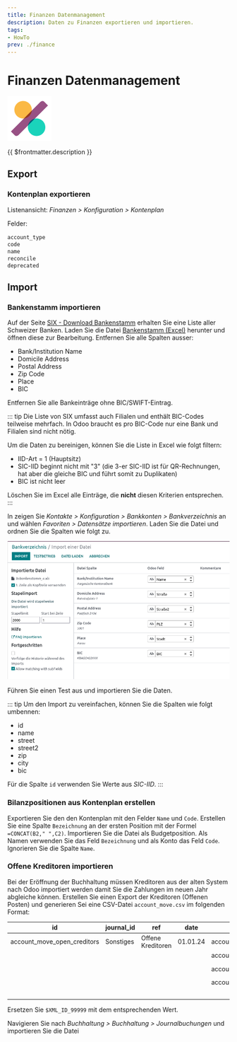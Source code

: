 ```yaml
---
title: Finanzen Datenmanagement
description: Daten zu Finanzen exportieren und importieren.
tags:
- HowTo
prev: ./finance
---
```

# Finanzen Datenmanagement
![icons_odoo_account_accountant](attachments/icons_odoo_account_accountant.png)

{{ $frontmatter.description }}

## Export

### Kontenplan exportieren

Listenansicht: *Finanzen > Konfiguration > Kontenplan*

Felder:

```
account_type
code
name
reconcile
deprecated
```

## Import

### Bankenstamm importieren

Auf der Seite [SIX - Download Bankenstamm](https://www.six-group.com/de/products-services/banking-services/interbank-clearing/online-services/download-bank-master.html) erhalten Sie eine Liste aller Schweizer Banken. Laden Sie die Datei [Bankenstamm (Excel)](https://api.six-group.com/api/epcd/bankmaster/v2/public/downloads/bcbankenstamm_e.xls) herunter und öffnen diese zur Bearbeitung. Entfernen Sie alle Spalten ausser:

* Bank/Institution Name
* Domicile Address
* Postal Address
* Zip Code
* Place
* BIC

Entfernen Sie alle Bankeinträge ohne BIC/SWIFT-Eintrag.

::: tip
Die Liste von SIX umfasst auch Filialen und enthält BIC-Codes teilweise mehrfach. In Odoo braucht es pro BIC-Code nur eine Bank und Filialen sind nicht nötig.

Um die Daten zu bereinigen, können Sie die Liste in Excel wie folgt filtern:

* IID-Art = 1 (Hauptsitz)
* SIC-IID beginnt nicht mit "3" (die 3-er SIC-IID ist für QR-Rechnungen, hat aber die gleiche BIC und führt somit zu Duplikaten)
* BIC ist nicht leer

Löschen Sie im Excel alle Einträge, die **nicht** diesen Kriterien entsprechen.
:::

In zeigen Sie *Kontakte > Konfiguration > Bankkonten > Bankverzeichnis* an und wählen *Favoriten > Datensätze importieren*. Laden Sie die Datei und ordnen Sie die Spalten wie folgt zu.

![](attachments/Import%20Bankenstamm.png)

Führen Sie einen Test aus und importieren Sie die Daten.

::: tip
Um den Import zu vereinfachen, können Sie die Spalten wie folgt umbennen:

* id
* name
* street
* street2
* zip
* city
* bic

Für die Spalte `id` verwenden Sie Werte aus *SIC-IID*.
:::

### Bilanzpositionen aus Kontenplan erstellen

Exportieren Sie den den Kontenplan mit den Felder `Name` und `Code`.  Erstellen Sie eine Spalte `Bezeichnung` an der ersten Position mit der Formel `=CONCAT(B2," ",C2)`. Importieren Sie die Datei als Budgetposition. Als Namen verwenden Sie das Feld `Bezeichnung` und als Konto das Feld `Code`. Ignorieren Sie die Spalte `Name`.

### Offene Kreditoren importieren

Bei der Eröffnung der Buchhaltung müssen Kreditoren aus der alten System nach Odoo importiert werden damit Sie die Zahlungen im neuen Jahr abgleiche können. Erstellen Sie einen Export der Kreditoren (Offenen Posten) und generieren Sei eine CSV-Datei `account_move.csv` im folgenden Format:

| id                          | journal_id | ref               | date     | line_ids/id                     | line_ids/name | line_ids/partner_id        | line_ids/account_id/id | line_ids/credit | line_ids/debit |
| --------------------------- | ---------- | ----------------- | -------- | ------------------------------- | ------------- | -------------------------- | ---------------------- | --------------- | -------------- |
| account_move_open_creditors | Sonstiges  | Offene Kreditoren | 01.01.24 | account_move_line_open_credit_1 | 9093006875466 | Einwohnergemeinde Dubis    | l10n_ch.1_ch_coa_2000  |                 | 231.55         |
|                             |            |                   |          | account_move_line_open_credit_2 | 9238006875518 | Stadt Bernach              | l10n_ch.1_ch_coa_2000  |                 | 199.25         |
|                             |            |                   |          | account_move_line_open_credit_3 | 8958006875445 | Soziale Dienste Stadt Bern | l10n_ch.1_ch_coa_2000  |                 | 360.8          |
|                             |            |                   |          | account_move_line_open_credit_4 |               |                            | `$XML_ID_99999`        | 791.6           |                |
|                             |            |                   |          |                                 |               |                            |                        |                 |                |
|                             |            |                   |          |                                 |               |                            |                        |                 |                |
|                             |            |                   |          |                                 |               |                            |                        |                 |                |
|                             |            |                   |          |                                 |               |                            |                        |                 |                |
|                             |            |                   |          |                                 |               |                            |                        |                 |                |

Ersetzen Sie `$XML_ID_99999` mit dem entsprechenden Wert.

Navigieren Sie nach *Buchhaltung > Buchhaltung > Journalbuchungen* und importieren Sie die Datei 